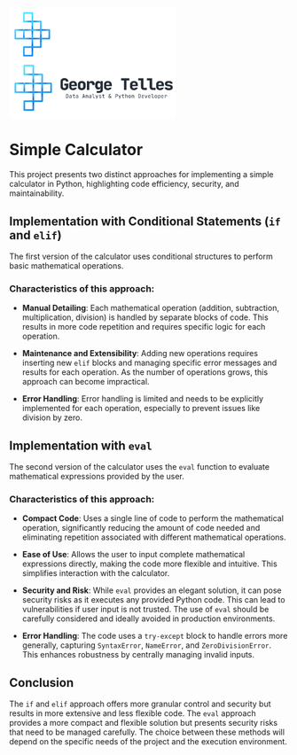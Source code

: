 <div>
  <img src="https://raw.githubusercontent.com/GeorgeTelles/georgetelles/f69531ec6b293b5148563588a764c010015d315e/logo_clara.png" alt="logo clara" width="300" style="display: inline-block; vertical-align: top; margin-right: 10px;">
  <img src="https://raw.githubusercontent.com/GeorgeTelles/georgetelles/f69531ec6b293b5148563588a764c010015d315e/logo_dark.png" alt="logo dark" width="300" style="display: inline-block; vertical-align: top;">
</div>

# Simple Calculator

This project presents two distinct approaches for implementing a simple calculator in Python, highlighting code efficiency, security, and maintainability.

## Implementation with Conditional Statements (`if` and `elif`)

The first version of the calculator uses conditional structures to perform basic mathematical operations.

### Characteristics of this approach:

- **Manual Detailing**: Each mathematical operation (addition, subtraction, multiplication, division) is handled by separate blocks of code. This results in more code repetition and requires specific logic for each operation.
  
- **Maintenance and Extensibility**: Adding new operations requires inserting new `elif` blocks and managing specific error messages and results for each operation. As the number of operations grows, this approach can become impractical.
  
- **Error Handling**: Error handling is limited and needs to be explicitly implemented for each operation, especially to prevent issues like division by zero.

## Implementation with `eval`

The second version of the calculator uses the `eval` function to evaluate mathematical expressions provided by the user.

### Characteristics of this approach:

- **Compact Code**: Uses a single line of code to perform the mathematical operation, significantly reducing the amount of code needed and eliminating repetition associated with different mathematical operations.

- **Ease of Use**: Allows the user to input complete mathematical expressions directly, making the code more flexible and intuitive. This simplifies interaction with the calculator.

- **Security and Risk**: While `eval` provides an elegant solution, it can pose security risks as it executes any provided Python code. This can lead to vulnerabilities if user input is not trusted. The use of `eval` should be carefully considered and ideally avoided in production environments.

- **Error Handling**: The code uses a `try-except` block to handle errors more generally, capturing `SyntaxError`, `NameError`, and `ZeroDivisionError`. This enhances robustness by centrally managing invalid inputs.

## Conclusion

The `if` and `elif` approach offers more granular control and security but results in more extensive and less flexible code. The `eval` approach provides a more compact and flexible solution but presents security risks that need to be managed carefully. The choice between these methods will depend on the specific needs of the project and the execution environment.
